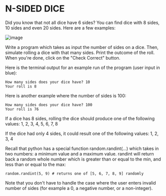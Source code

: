 # N-SIDED DICE

Did you know that not all dice have 6 sides? You can find dice with 8 sides, 10 sides and even 20 sides. Here are a few examples:

![image](https://github.com/user-attachments/assets/2f3fa1ed-945e-43d5-8ac1-924516ddbfe7)

Write a program which takes as input the number of sides on a dice.  Then, simulate rolling a dice with that many sides. Print the outcome of the roll. When you're done, click on the "Check Correct" button.

Here is the terminal output for an example run of the program (user input in blue):

    How many sides does your dice have? 10  
    Your roll is 8

Here is another example where the number of sides is 100:

    How many sides does your dice have? 100  
    Your roll is 76 

If a dice has 8 sides, rolling the dice should produce one of the following values: 
1, 2, 3, 4, 5, 6, 7, 8

If the dice had only 4 sides, it could result one of the following values:
1, 2, 3, 4



Recall that python has a special function random.randint(...) which takes in two numbers: a minimum value and a maximum value. randint will return back a random whole number which is greater than or equal to the min, and less than or equal to the max:

    random.randint(5, 9) # returns one of [5, 6, 7, 8, 9] randomly

Note that you don't have to handle the case where the user enters invalid number of sides (for example a 0, a negative number, or a non-integer).

